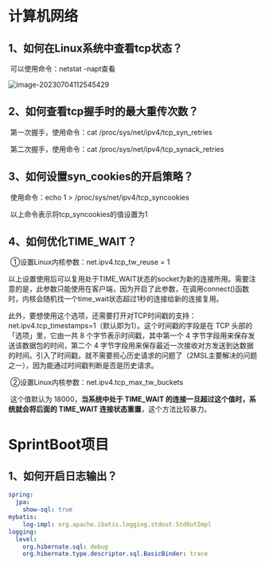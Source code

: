 # 计算机网络



## 1、如何在Linux系统中查看tcp状态？

​	可以使用命令：netstat -napt查看

![image-20230704112545429](D:\File\Study\学习笔记\实用技能.assets\image-20230704112545429.png)



## 2、如何查看tcp握手时的最大重传次数？

​	第一次握手，使用命令：cat /proc/sys/net/ipv4/tcp_syn_retries

​	第二次握手，使用命令：cat /proc/sys/net/ipv4/tcp_synack_retries



## 3、如何设置syn_cookies的开启策略？

​	使用命令：echo 1 > /proc/sys/net/ipv4/tcp_syncookies

​	以上命令表示将tcp_syncookies的值设置为1



## 4、如何优化TIME_WAIT？

​	①设置Linux内核参数：net.ipv4.tcp_tw_reuse = 1

​	以上设置使用后可以复用处于TIME_WAIT状态的socket为新的连接所用。需要注意的是，此参数只能使用在客户端，因为开启了此参数，在调用connect()函数时，内核会随机找一个time_wait状态超过1秒的连接给新的连接复用。

​	此外，要想使用这个选项，还需要打开对TCP时间戳的支持：net.ipv4.tcp_timestamps=1（默认即为1）。这个时间戳的字段是在 TCP 头部的「选项」里，它由一共 8 个字节表示时间戳，其中第一个 4 字节字段用来保存发送该数据包的时间，第二个 4 字节字段用来保存最近一次接收对方发送到达数据的时间。引入了时间戳，就不需要担心历史请求的问题了（2MSL主要解决的问题之一），因为能通过时间戳判断是否是历史请求。



​	②设置Linux内核参数：net.ipv4.tcp_max_tw_buckets

​	这个值默认为 18000，**当系统中处于 TIME_WAIT 的连接一旦超过这个值时，系统就会将后面的 TIME_WAIT 连接状态重置**，这个方法比较暴力。

# SprintBoot项目

## 1、如何开启日志输出？

~~~yml
spring:
  jpa:
    show-sql: true
mybatis:
    log-impl: org.apache.ibatis.logging.stdout.StdOutImpl
logging:
  level:
    org.hibernate.sql: debug
    org.hibernate.type.descriptor.sql.BasicBinder: trace
~~~

